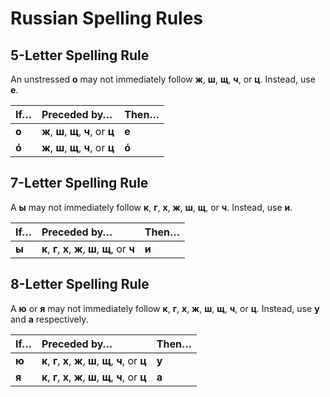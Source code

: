 # Russian Spelling Rules

## 5-Letter Spelling Rule

An unstressed **о** may not immediately follow **ж**, **ш**, **щ**, **ч**, or **ц**. Instead, use **е**.

| If… | Preceded by… | Then… |
| :-- | :----------- | :---- |
| **о** | **ж**, **ш**, **щ**, **ч**, or **ц** | **е** |
| **ó** | **ж**, **ш**, **щ**, **ч**, or **ц** | **ó** |


## 7-Letter Spelling Rule

A **ы** may not immediately follow **к**, **г**, **х**, **ж**, **ш**, **щ**, or **ч**. Instead, use **и**.

| If… | Preceded by… | Then… |
| :-- | :----------- | :---- |
| **ы** | **к**, **г**, **х**, **ж**, **ш**, **щ**, or **ч** | **и** |

## 8-Letter Spelling Rule

A **ю** or **я** may not immediately follow **к**, **г**, **х**, **ж**, **ш**, **щ**, **ч**, or **ц**. Instead, use **у** and **а** respectively.

| If… | Preceded by… | Then… |
| :-- | :----------- | :---- |
| **ю** | **к**, **г**, **х**, **ж**, **ш**, **щ**, **ч**, or **ц** | **у** |
| **я** | **к**, **г**, **х**, **ж**, **ш**, **щ**, **ч**, or **ц** | **а** |
